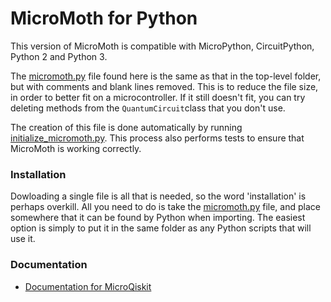 # MicroMoth for Python

This version of MicroMoth is compatible with MicroPython, CircuitPython, Python 2 and Python 3.

The [micromoth.py](micromoth.py) file found here is the same as that in the top-level folder, but with comments and blank lines removed. This is to reduce the file size, in order to better fit on a microcontroller. If it still doesn't fit, you can try deleting methods from the `QuantumCircuit`class that you don't use.

The creation of this file is done automatically by running [initialize_micromoth.py](initialize_micromoth.py). This process also performs tests to ensure that MicroMoth is working correctly.

### Installation

Dowloading a single file is all that is needed, so the word 'installation' is perhaps overkill. All you need to do is take the [micromoth.py](micromoth.py) file, and place somewhere that it can be found by Python when importing. The easiest option is simply to put it in the same folder as any Python scripts that will use it.

### Documentation

* [Documentation for MicroQiskit](https://microqiskit.readthedocs.io/en/latest/micropython.html)
